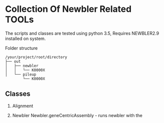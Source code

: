# Collection Of Newbler Related TOOLs

The scripts and classes are tested using python 3.5,
Requires NEWBLER2.9 installed on system.

Folder structure

```
/your/project/root/directory
├── out
│   ├── newbler
│   │   └── K0000X
│   └── pileup
        └── K0000X
```


## Classes

1. Alignment


2. Newbler
    Newbler.geneCentricAssembly - runs newbler with the 
